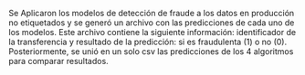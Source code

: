Se Aplicaron los modelos de detección de fraude a los datos en producción no etiquetados y se generó un archivo con las predicciones de cada uno de los modelos.
Este archivo contiene la siguiente información: identificador de la transferencia y resultado de la predicción: si es fraudulenta (1) o no (0).
Posteriormente, se unió en un solo csv las predicciones de los 4 algoritmos para comparar resultados. 
